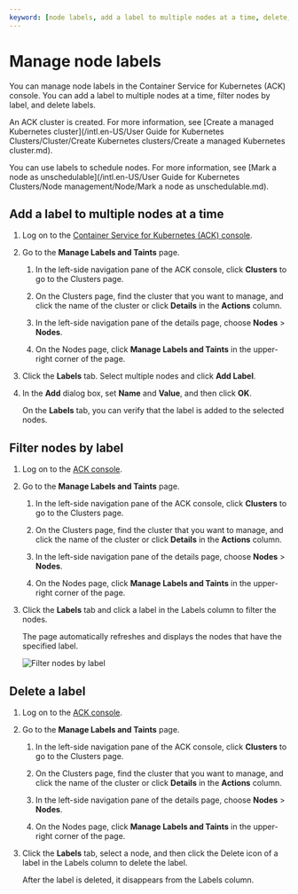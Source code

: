 ```yaml
---
keyword: [node labels, add a label to multiple nodes at a time, delete, filter]
---
```


# Manage node labels

You can manage node labels in the Container Service for Kubernetes \(ACK\) console. You can add a label to multiple nodes at a time, filter nodes by label, and delete labels.

An ACK cluster is created. For more information, see [Create a managed Kubernetes cluster](/intl.en-US/User Guide for Kubernetes Clusters/Cluster/Create Kubernetes clusters/Create a managed Kubernetes cluster.md).

You can use labels to schedule nodes. For more information, see [Mark a node as unschedulable](/intl.en-US/User Guide for Kubernetes Clusters/Node management/Node/Mark a node as unschedulable.md).

## Add a label to multiple nodes at a time

1.  Log on to the [Container Service for Kubernetes \(ACK\) console](https://cs.console.aliyun.com).

2.  Go to the **Manage Labels and Taints** page.

    1.  In the left-side navigation pane of the ACK console, click **Clusters** to go to the Clusters page.

    2.  On the Clusters page, find the cluster that you want to manage, and click the name of the cluster or click **Details** in the **Actions** column.

    3.  In the left-side navigation pane of the details page, choose **Nodes** \> **Nodes**.

    4.  On the Nodes page, click **Manage Labels and Taints** in the upper-right corner of the page.

3.  Click the **Labels** tab. Select multiple nodes and click **Add Label**.

4.  In the **Add** dialog box, set **Name** and **Value**, and then click **OK**.

    On the **Labels** tab, you can verify that the label is added to the selected nodes.


## Filter nodes by label

1.  Log on to the [ACK console](https://cs.console.aliyun.com).

2.  Go to the **Manage Labels and Taints** page.

    1.  In the left-side navigation pane of the ACK console, click **Clusters** to go to the Clusters page.

    2.  On the Clusters page, find the cluster that you want to manage, and click the name of the cluster or click **Details** in the **Actions** column.

    3.  In the left-side navigation pane of the details page, choose **Nodes** \> **Nodes**.

    4.  On the Nodes page, click **Manage Labels and Taints** in the upper-right corner of the page.

3.  Click the **Labels** tab and click a label in the Labels column to filter the nodes.

    The page automatically refreshes and displays the nodes that have the specified label.

    ![Filter nodes by label](https://static-aliyun-doc.oss-accelerate.aliyuncs.com/assets/img/en-US/0735359951/p10915.png)


## Delete a label

1.  Log on to the [ACK console](https://cs.console.aliyun.com).

2.  Go to the **Manage Labels and Taints** page.

    1.  In the left-side navigation pane of the ACK console, click **Clusters** to go to the Clusters page.

    2.  On the Clusters page, find the cluster that you want to manage, and click the name of the cluster or click **Details** in the **Actions** column.

    3.  In the left-side navigation pane of the details page, choose **Nodes** \> **Nodes**.

    4.  On the Nodes page, click **Manage Labels and Taints** in the upper-right corner of the page.

3.  Click the **Labels** tab, select a node, and then click the Delete icon of a label in the Labels column to delete the label.

    After the label is deleted, it disappears from the Labels column.


